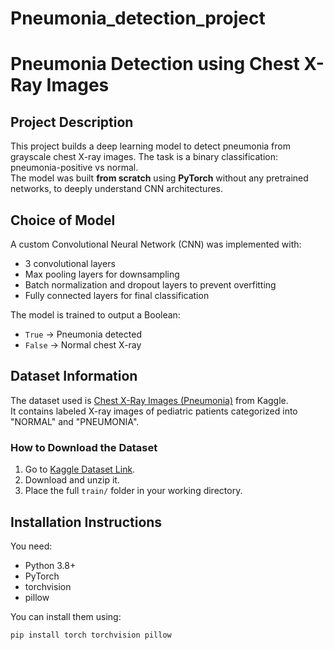 # Pneumonia_detection_project
# Pneumonia Detection using Chest X-Ray Images

## Project Description
This project builds a deep learning model to detect pneumonia from grayscale chest X-ray images. The task is a binary classification: pneumonia-positive vs normal.  
The model was built **from scratch** using **PyTorch** without any pretrained networks, to deeply understand CNN architectures.

## Choice of Model
A custom Convolutional Neural Network (CNN) was implemented with:
- 3 convolutional layers
- Max pooling layers for downsampling
- Batch normalization and dropout layers to prevent overfitting
- Fully connected layers for final classification

The model is trained to output a Boolean:
- `True` → Pneumonia detected
- `False` → Normal chest X-ray

## Dataset Information
The dataset used is [Chest X-Ray Images (Pneumonia)](https://www.kaggle.com/datasets/paultimothymooney/chest-xray-pneumonia) from Kaggle.  
It contains labeled X-ray images of pediatric patients categorized into "NORMAL" and "PNEUMONIA".

### How to Download the Dataset
1. Go to [Kaggle Dataset Link](https://www.kaggle.com/datasets/paultimothymooney/chest-xray-pneumonia).
2. Download and unzip it.
3. Place the full `train/` folder in your working directory.

## Installation Instructions
You need:
- Python 3.8+
- PyTorch
- torchvision
- pillow

You can install them using:
```bash
pip install torch torchvision pillow
